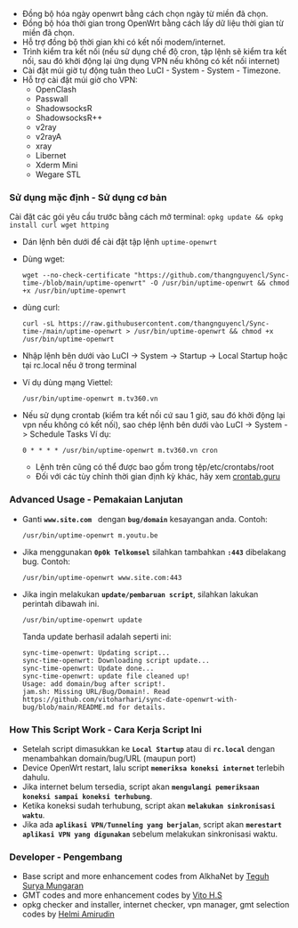 - Đồng bộ hóa ngày openwrt bằng cách chọn ngày từ miền đã chọn.
- Đồng bộ hóa thời gian trong OpenWrt bằng cách lấy dữ liệu thời gian từ miền đã chọn.
- Hỗ trợ đồng bộ thời gian khi có kết nối modem/internet.
- Trình kiểm tra kết nối (nếu sử dụng chế độ cron, tập lệnh sẽ kiểm tra kết nối, sau đó khởi động lại ứng dụng VPN nếu không có kết nối internet)
- Cài đặt múi giờ tự động tuân theo LuCI - System - System - Timezone.
- Hỗ trợ cài đặt múi giờ cho VPN:
    - OpenClash
    - Passwall
    - ShadowsocksR
    - ShadowsocksR++
    - v2ray
    - v2rayA
    - xray
    - Libernet
    - Xderm Mini
    - Wegare STL

### Sử dụng mặc định - Sử dụng cơ bản
Cài đặt các gói yêu cầu trước bằng cách mở terminal:
    ```
    opkg update && opkg install curl wget httping
    ```

- Dán lệnh bên dưới để cài đặt tập lệnh ``uptime-openwrt``
- Dùng wget:

    ```
    wget --no-check-certificate "https://github.com/thangnguyencl/Sync-time-/blob/main/uptime-openwrt" -O /usr/bin/uptime-openwrt && chmod +x /usr/bin/uptime-openwrt
    ```
    
 - dùng curl:
    
    ```
    curl -sL https://raw.githubusercontent.com/thangnguyencl/Sync-time-/main/uptime-openwrt > /usr/bin/uptime-openwrt && chmod +x /usr/bin/uptime-openwrt
    ```
- Nhập lệnh bên dưới vào LuCI -> System -> Startup -> Local Startup hoặc tại rc.local nếu ở trong terminal
- Ví dụ dùng mạng Viettel:

    ```
    /usr/bin/uptime-openwrt m.tv360.vn
    ```

- Nếu sử dụng crontab (kiểm tra kết nối cứ sau 1 giờ, sau đó khởi động lại vpn nếu không có kết nối), sao chép lệnh bên dưới vào LuCI -> System -> Schedule Tasks Ví dụ:
    ```
    0 * * * * /usr/bin/uptime-openwrt m.tv360.vn cron
    ```

    - Lệnh trên cũng có thể được bao gồm trong tệp/etc/crontabs/root
    - Đối với các tùy chỉnh thời gian định kỳ khác, hãy xem [crontab.guru](https://crontab.guru/#0_*_*_*_*)
    
### Advanced Usage - Pemakaian Lanjutan

- Ganti **``www.site.com ``** dengan **``bug/domain``** kesayangan anda. Contoh:

    ```
    /usr/bin/uptime-openwrt m.youtu.be
    ```

- Jika menggunakan **``0p0k Telkomsel``** silahkan tambahkan **``:443``** dibelakang bug. Contoh:

    ```
    /usr/bin/uptime-openwrt www.site.com:443
    ```

- Jika ingin melakukan **``update/pembaruan script``**, silahkan lakukan perintah dibawah ini.

    ```
    /usr/bin/uptime-openwrt update
    ```
    Tanda update berhasil adalah seperti ini:
    ```
    sync-time-openwrt: Updating script...
    sync-time-openwrt: Downloading script update...
    sync-time-openwrt: Update done...
    sync-time-openwrt: update file cleaned up!
    Usage: add domain/bug after script!.
    jam.sh: Missing URL/Bug/Domain!. Read https://github.com/vitoharhari/sync-date-openwrt-with-bug/blob/main/README.md for details.
    ```

### How This Script Work - Cara Kerja Script Ini
- Setelah script dimasukkan ke **``Local Startup``** atau di **``rc.local``** dengan menambahkan domain/bug/URL (maupun port)
- Device OpenWrt restart, lalu script **``memeriksa koneksi internet``** terlebih dahulu.
- Jika internet belum tersedia, script akan **``mengulangi pemeriksaan koneksi sampai koneksi terhubung``**.
- Ketika koneksi sudah terhubung, script akan **``melakukan sinkronisasi waktu``**.
- Jika ada **``aplikasi VPN/Tunneling yang berjalan``**, script akan **``merestart aplikasi VPN yang digunakan``** sebelum melakukan sinkronisasi waktu.

### Developer - Pengembang
- Base script and more enhancement codes from AlkhaNet by [Teguh Surya Mungaran](https://github.com/alkhanet26)
- GMT codes and more enhancement codes by [Vito H.S](https://github.com/vitoharhari)
- opkg checker and installer, internet checker, vpn manager, gmt selection codes by [Helmi Amirudin](https://helmiau.com)
